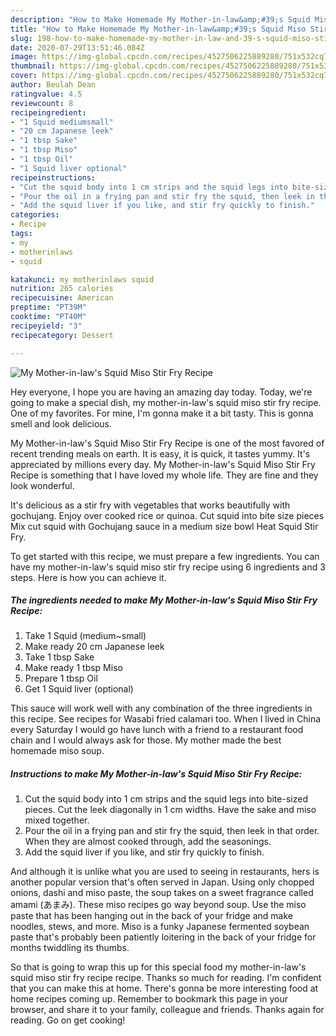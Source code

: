 ```yaml
---
description: "How to Make Homemade My Mother-in-law&amp;#39;s Squid Miso Stir Fry Recipe"
title: "How to Make Homemade My Mother-in-law&amp;#39;s Squid Miso Stir Fry Recipe"
slug: 198-how-to-make-homemade-my-mother-in-law-and-39-s-squid-miso-stir-fry-recipe
date: 2020-07-29T13:51:46.084Z
image: https://img-global.cpcdn.com/recipes/4527506225889280/751x532cq70/my-mother-in-laws-squid-miso-stir-fry-recipe-recipe-main-photo.jpg
thumbnail: https://img-global.cpcdn.com/recipes/4527506225889280/751x532cq70/my-mother-in-laws-squid-miso-stir-fry-recipe-recipe-main-photo.jpg
cover: https://img-global.cpcdn.com/recipes/4527506225889280/751x532cq70/my-mother-in-laws-squid-miso-stir-fry-recipe-recipe-main-photo.jpg
author: Beulah Dean
ratingvalue: 4.5
reviewcount: 8
recipeingredient:
- "1 Squid mediumsmall"
- "20 cm Japanese leek"
- "1 tbsp Sake"
- "1 tbsp Miso"
- "1 tbsp Oil"
- "1 Squid liver optional"
recipeinstructions:
- "Cut the squid body into 1 cm strips and the squid legs into bite-sized pieces. Cut the leek diagonally in 1 cm widths. Have the sake and miso mixed together."
- "Pour the oil in a frying pan and stir fry the squid, then leek in that order.  When they are almost cooked through, add the seasonings."
- "Add the squid liver if you like, and stir fry quickly to finish."
categories:
- Recipe
tags:
- my
- motherinlaws
- squid

katakunci: my motherinlaws squid 
nutrition: 265 calories
recipecuisine: American
preptime: "PT39M"
cooktime: "PT40M"
recipeyield: "3"
recipecategory: Dessert

---
```



![My Mother-in-law&#39;s Squid Miso Stir Fry Recipe](https://img-global.cpcdn.com/recipes/4527506225889280/751x532cq70/my-mother-in-laws-squid-miso-stir-fry-recipe-recipe-main-photo.jpg)

Hey everyone, I hope you are having an amazing day today. Today, we're going to make a special dish, my mother-in-law&#39;s squid miso stir fry recipe. One of my favorites. For mine, I'm gonna make it a bit tasty. This is gonna smell and look delicious.

My Mother-in-law&#39;s Squid Miso Stir Fry Recipe is one of the most favored of recent trending meals on earth. It is easy, it is quick, it tastes yummy. It's appreciated by millions every day. My Mother-in-law&#39;s Squid Miso Stir Fry Recipe is something that I have loved my whole life. They are fine and they look wonderful.

It&#39;s delicious as a stir fry with vegetables that works beautifully with gochujang. Enjoy over cooked rice or quinoa. Cut squid into bite size pieces Mix cut squid with Gochujang sauce in a medium size bowl Heat Squid Stir Fry.


To get started with this recipe, we must prepare a few ingredients. You can have my mother-in-law&#39;s squid miso stir fry recipe using 6 ingredients and 3 steps. Here is how you can achieve it.

<!--inarticleads1-->

##### The ingredients needed to make My Mother-in-law&#39;s Squid Miso Stir Fry Recipe:

1. Take 1 Squid (medium~small)
1. Make ready 20 cm Japanese leek
1. Take 1 tbsp Sake
1. Make ready 1 tbsp Miso
1. Prepare 1 tbsp Oil
1. Get 1 Squid liver (optional)


This sauce will work well with any combination of the three ingredients in this recipe. See recipes for Wasabi fried calamari too. When I lived in China every Saturday I would go have lunch with a friend to a restaurant food chain and I would always ask for those. My mother made the best homemade miso soup. 

<!--inarticleads2-->

##### Instructions to make My Mother-in-law&#39;s Squid Miso Stir Fry Recipe:

1. Cut the squid body into 1 cm strips and the squid legs into bite-sized pieces. Cut the leek diagonally in 1 cm widths. Have the sake and miso mixed together.
1. Pour the oil in a frying pan and stir fry the squid, then leek in that order.  When they are almost cooked through, add the seasonings.
1. Add the squid liver if you like, and stir fry quickly to finish.


And although it is unlike what you are used to seeing in restaurants, hers is another popular version that&#39;s often served in Japan. Using only chopped onions, dashi and miso paste, the soup takes on a sweet fragrance called amami (あまみ). These miso recipes go way beyond soup. Use the miso paste that has been hanging out in the back of your fridge and make noodles, stews, and more. Miso is a funky Japanese fermented soybean paste that&#39;s probably been patiently loitering in the back of your fridge for months twiddling its thumbs. 

So that is going to wrap this up for this special food my mother-in-law&#39;s squid miso stir fry recipe recipe. Thanks so much for reading. I'm confident that you can make this at home. There's gonna be more interesting food at home recipes coming up. Remember to bookmark this page in your browser, and share it to your family, colleague and friends. Thanks again for reading. Go on get cooking!
